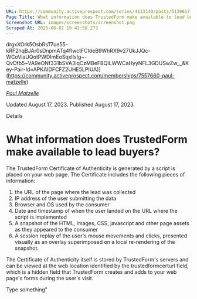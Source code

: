 ```yaml
---
URL: https://community.activeprospect.com/series/4113140/posts/5139617-what-information-does-trustedform-make-available-to-lead-buyers
Page Title: What information does TrustedForm make available to lead buyers?
Screenshot URL: images/screenshots/screenshot.png
Scraped At: 2025-06-02 19:41:58.273
---
```

drgxXOrk5OsbRsT7ue55-kRF2hqBJAr0sDnpmATq4flwctFCIdeB9WhRX9v27UkJJQc-WCoViaUQotPWDImEoSqxIlsIg~-QvDfb5~VA9eONf331bSVA3iqCzMBeFBQILWWCaHyyNFL3GDUSwZw__&Key-Pair-Id=APKAIDFCFZ2UHE5LPIUA)](https://community.activeprospect.com/memberships/7557660-paul-matzelle)

[_Paul Matzelle_](https://community.activeprospect.com/memberships/7557660-paul-matzelle)

Updated August 17, 2023. Published August 17, 2023.

Details

# What information does TrustedForm make available to lead buyers?

The TrustedForm Certificate of Authenticity is generated by a script is placed on your web page. The Certificate includes the following pieces of information:

1. the URL of the page where the lead was collected
2. IP address of the user submitting the data
3. Browser and OS used by the consumer
4. Date and timestamp of when the user landed on the URL where the script is implemented
5. A snapshot of the HTML, images, CSS, javascript and other page assets as they appeared to the consumer
6. A session replay of the user's mouse movements and clicks, presented visually as an overlay superimposed on a local re-rendering of the snapshot.

The Certificate of Authenticity itself is stored by TrustedForm's servers and can be viewed at the web location identified by the trustedformcerturl field, which is a hidden field that TrustedForm creates and adds to your web page's forms during the user's visit.

Type something"
